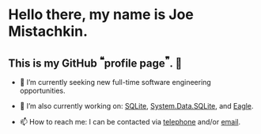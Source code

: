 # Hello there, my name is Joe Mistachkin.

## This is my GitHub <sup>❝</sup>profile page<sup>❞</sup>. 👋

- 💼 I’m currently seeking new full-time software engineering opportunities.

- 🔭 I’m also currently working on: [SQLite](https://www.sqlite.org/), [System.Data.SQLite](https://system.data.sqlite.org/), and [Eagle](https://eagle.to/).

- 📫 How to reach me: I can be contacted via [telephone](https://www.mistachkin.com/) and/or [email](https://www.mistachkin.com/).
